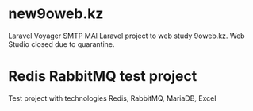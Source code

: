 # new9oweb.kz
Laravel Voyager SMTP MAl
Laravel project to web study 9oweb.kz. 
Web Studio closed due to quarantine.
# Redis RabbitMQ test project
Test project with technologies Redis, RabbitMQ, MariaDB, Excel